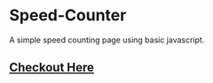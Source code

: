 # Speed-Counter
A simple speed counting page using basic javascript. 

## [Checkout Here](https://sahoochinmay.github.io/Speed-Counter/)
